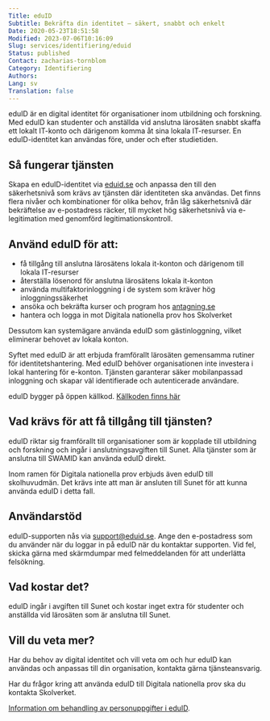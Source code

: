 ```yaml
---
Title: eduID
Subtitle: Bekräfta din identitet – säkert, snabbt och enkelt
Date: 2020-05-23T18:51:58
Modified: 2023-07-06T10:16:09
Slug: services/identifiering/eduid
Status: published
Contact: zacharias-tornblom
Category: Identifiering
Authors: 
Lang: sv
Translation: false
---
```


eduID är en digital identitet för organisationer inom utbildning och forskning. Med eduID kan studenter och anställda vid anslutna lärosäten snabbt skaffa ett lokalt IT-konto och därigenom komma åt sina lokala IT-resurser. En eduID-identitet kan användas före, under och efter studietiden.

Så fungerar tjänsten
--------------------

Skapa en eduID-identitet via [eduid.se](http://eduid.se/) och anpassa den till den säkerhetsnivå som krävs av tjänsten där identiteten ska användas. Det finns flera nivåer och kombinationer för olika behov, från låg säkerhetsnivå där bekräftelse av e-postadress räcker, till mycket hög säkerhetsnivå via e-legitimation med genomförd legitimationskontroll.

Använd eduID för att:
---------------------

* få tillgång till anslutna lärosätens lokala it-konton och därigenom till lokala IT-resurser
* återställa lösenord för anslutna lärosätens lokala it-konton
* använda multifaktorinloggning i de system som kräver hög inloggningssäkerhet
* ansöka och bekräfta kurser och program hos [antagning.se](http://antagning.se/)
* hantera och logga in mot Digitala nationella prov hos Skolverket

Dessutom kan systemägare använda eduID som gästinloggning, vilket eliminerar behovet av lokala konton.

Syftet med eduID är att erbjuda framförallt lärosäten gemensamma rutiner för identitetshantering. Med eduID behöver organisationen inte investera i lokal hantering för e-konton. Tjänsten garanterar säker mobilanpassad inloggning och skapar väl identifierade och autenticerade användare.

eduID bygger på öppen källkod. [Källkoden finns här](https://github.com/SUNET)

Vad krävs för att få tillgång till tjänsten?
--------------------------------------------

eduID riktar sig framförallt till organisationer som är kopplade till utbildning och forskning och ingår i anslutningsavgiften till Sunet. Alla tjänster som är anslutna till SWAMID kan använda eduID direkt.

Inom ramen för Digitala nationella prov erbjuds även eduID till skolhuvudmän. Det krävs inte att man är ansluten till Sunet för att kunna använda eduID i detta fall.

Användarstöd
------------

eduID-supporten nås via [support@eduid.se](mailto:support@eduid.se). Ange den e-postadress som du använder när du loggar in på eduID när du kontaktar supporten. Vid fel, skicka gärna med skärmdumpar med felmeddelanden för att underlätta felsökning.

Vad kostar det?
---------------

eduID ingår i avgiften till Sunet och kostar inget extra för studenter och anställda vid lärosäten som är anslutna till Sunet.

Vill du veta mer?
-----------------

Har du behov av digital identitet och vill veta om och hur eduID kan användas och anpassas till din organisation, kontakta gärna tjänsteansvarig.

Har du frågor kring att använda eduID till Digitala nationella prov ska du kontakta Skolverket.

[Information om behandling av personuppgifter i eduID](/om-sunet/behandling-av-personuppgifter-i-eduid).

